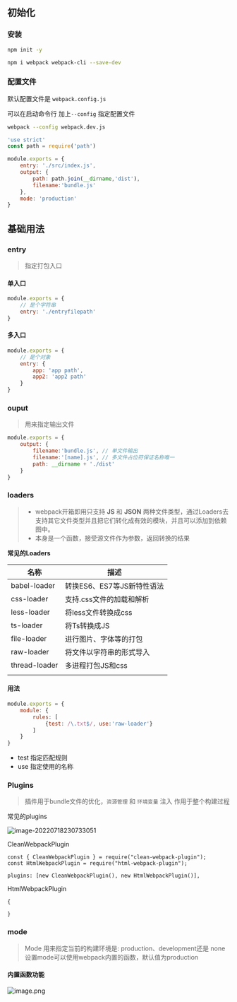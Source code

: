 ##  初始化

### 安装

```sh
npm init -y
```

```sh
npm i webpack webpack-cli --save-dev
```

### 配置文件

默认配置文件是 `webpack.config.js`

可以在启动命令行 加上`--config` 指定配置文件

```sh
webpack --config webpack.dev.js
```



```js
'use strict'
const path = require('path')

module.exports = {
    entry: './src/index.js',
    output: {
        path: path.join(__dirname,'dist'),
        filename:'bundle.js'
    },
    mode: 'production'
}
```



## 基础用法

### entry

> 指定打包入口

#### 单入口

```js
module.exports = {
    // 是个字符串
	entry: './entryfilepath' 
}
```

#### 多入口

```js
module.exports = {
	// 是个对象
	entry: {
		app: 'app path',
		app2: 'app2 path'
	} 
}
```

### ouput

> 用来指定输出文件

```js
module.exports = {
    output: {
        filename:'bundle.js', // 单文件输出
        filename:'[name].js', // 多文件占位符保证名称唯一
        path: __dirname + './dist'
    }
}
```

### loaders

> - webpack开箱即用只支持 **JS** 和 **JSON** 两种文件类型，通过Loaders去支持其它文件类型并且把它们转化成有效的模块，并且可以添加到依赖图中。
> - 本身是一个函数，接受源文件作为参数，返回转换的结果

**常见的Loaders**

| 名称          | 描述                       |
| ------------- | -------------------------- |
| babel-loader  | 转换ES6、ES7等JS新特性语法 |
| css-loader    | 支持.css文件的加载和解析   |
| less-loader   | 将less文件转换成css        |
| ts-loader     | 将Ts转换成JS               |
| file-loader   | 进行图片、字体等的打包     |
| raw-loader    | 将文件以字符串的形式导入   |
| thread-loader | 多进程打包JS和css          |
|               |                            |

#### 用法

```js
module.exports = {
	module: {
		rules: [
			{test: /\.txt$/, use:'raw-loader'}
		]
	}
}
```

- test 指定匹配规则
- use 指定使用的名称

### Plugins

> 插件用于bundle文件的优化，`资源管理` 和 `环境变量` 注入
> 作用于整个构建过程

常见的plugins

![image-20220718230733051](C:\Users\xuyiling\AppData\Roaming\Typora\typora-user-images\image-20220718230733051.png)

CleanWebpackPlugin

```
const { CleanWebpackPlugin } = require("clean-webpack-plugin");
const HtmlWebpackPlugin = require("html-webpack-plugin");

plugins: [new CleanWebpackPlugin(), new HtmlWebpackPlugin()],
```

HtmlWebpackPlugin

```
{
	
}
```



### mode

> Mode 用来指定当前的构建环境是: production、development还是 none
> 设置mode可以使用webpack内置的函数，默认值为production

#### 内置函数功能

![image.png](https://upload-images.jianshu.io/upload_images/8244823-b623757ee83d6abe.png?imageMogr2/auto-orient/strip%7CimageView2/2/w/1240)
